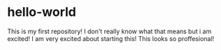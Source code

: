 # hello-world
This is my first repository! I don't really know what that means but i am excited! 
I am very excited about starting this! This looks so proffesional! 
